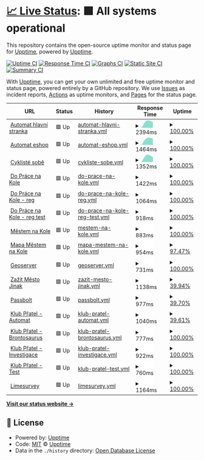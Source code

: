 # [📈 Live Status](https://demo.upptime.js.org): <!--live status--> **🟩 All systems operational**

This repository contains the open-source uptime monitor and status page for [Upptime](https://upptime.js.org), powered by [Upptime](https://github.com/upptime/upptime).

[![Uptime CI](https://github.com/upptime/upptime/workflows/Uptime%20CI/badge.svg)](https://github.com/upptime/upptime/actions?query=workflow%3A%22Uptime+CI%22)
[![Response Time CI](https://github.com/upptime/upptime/workflows/Response%20Time%20CI/badge.svg)](https://github.com/upptime/upptime/actions?query=workflow%3A%22Response+Time+CI%22)
[![Graphs CI](https://github.com/upptime/upptime/workflows/Graphs%20CI/badge.svg)](https://github.com/upptime/upptime/actions?query=workflow%3A%22Graphs+CI%22)
[![Static Site CI](https://github.com/upptime/upptime/workflows/Static%20Site%20CI/badge.svg)](https://github.com/upptime/upptime/actions?query=workflow%3A%22Static+Site+CI%22)
[![Summary CI](https://github.com/upptime/upptime/workflows/Summary%20CI/badge.svg)](https://github.com/upptime/upptime/actions?query=workflow%3A%22Summary+CI%22)

With [Upptime](https://upptime.js.org), you can get your own unlimited and free uptime monitor and status page, powered entirely by a GitHub repository. We use [Issues](https://github.com/upptime/upptime/issues) as incident reports, [Actions](https://github.com/upptime/upptime/actions) as uptime monitors, and [Pages](https://demo.upptime.js.org) for the status page.

<!--start: status pages-->
<!-- This summary is generated by Upptime (https://github.com/upptime/upptime) -->
<!-- Do not edit this manually, your changes will be overwritten -->
<!-- prettier-ignore -->
| URL | Status | History | Response Time | Uptime |
| --- | ------ | ------- | ------------- | ------ |
| <img alt="" src="https://favicons.githubusercontent.com/auto-mat.cz" height="13"> [Automat hlavní stranka](https://auto-mat.cz) | 🟩 Up | [automat-hlavni-stranka.yml](https://github.com/auto-mat/automat-statuspage/commits/HEAD/history/automat-hlavni-stranka.yml) | <details><summary><img alt="Response time graph" src="./graphs/automat-hlavni-stranka/response-time-week.png" height="20"> 2394ms</summary><br><a href="https://upptime.github.io/upptime/history/automat-hlavni-stranka"><img alt="Response time 2394" src="https://img.shields.io/endpoint?url=https%3A%2F%2Fraw.githubusercontent.com%2Fauto-mat%2Fautomat-statuspage%2FHEAD%2Fapi%2Fautomat-hlavni-stranka%2Fresponse-time.json"></a><br><a href="https://upptime.github.io/upptime/history/automat-hlavni-stranka"><img alt="24-hour response time 2394" src="https://img.shields.io/endpoint?url=https%3A%2F%2Fraw.githubusercontent.com%2Fauto-mat%2Fautomat-statuspage%2FHEAD%2Fapi%2Fautomat-hlavni-stranka%2Fresponse-time-day.json"></a><br><a href="https://upptime.github.io/upptime/history/automat-hlavni-stranka"><img alt="7-day response time 2394" src="https://img.shields.io/endpoint?url=https%3A%2F%2Fraw.githubusercontent.com%2Fauto-mat%2Fautomat-statuspage%2FHEAD%2Fapi%2Fautomat-hlavni-stranka%2Fresponse-time-week.json"></a><br><a href="https://upptime.github.io/upptime/history/automat-hlavni-stranka"><img alt="30-day response time 2394" src="https://img.shields.io/endpoint?url=https%3A%2F%2Fraw.githubusercontent.com%2Fauto-mat%2Fautomat-statuspage%2FHEAD%2Fapi%2Fautomat-hlavni-stranka%2Fresponse-time-month.json"></a><br><a href="https://upptime.github.io/upptime/history/automat-hlavni-stranka"><img alt="1-year response time 2394" src="https://img.shields.io/endpoint?url=https%3A%2F%2Fraw.githubusercontent.com%2Fauto-mat%2Fautomat-statuspage%2FHEAD%2Fapi%2Fautomat-hlavni-stranka%2Fresponse-time-year.json"></a></details> | <details><summary><a href="https://upptime.github.io/upptime/history/automat-hlavni-stranka">100.00%</a></summary><a href="https://upptime.github.io/upptime/history/automat-hlavni-stranka"><img alt="All-time uptime 100.00%" src="https://img.shields.io/endpoint?url=https%3A%2F%2Fraw.githubusercontent.com%2Fauto-mat%2Fautomat-statuspage%2FHEAD%2Fapi%2Fautomat-hlavni-stranka%2Fuptime.json"></a><br><a href="https://upptime.github.io/upptime/history/automat-hlavni-stranka"><img alt="24-hour uptime 100.00%" src="https://img.shields.io/endpoint?url=https%3A%2F%2Fraw.githubusercontent.com%2Fauto-mat%2Fautomat-statuspage%2FHEAD%2Fapi%2Fautomat-hlavni-stranka%2Fuptime-day.json"></a><br><a href="https://upptime.github.io/upptime/history/automat-hlavni-stranka"><img alt="7-day uptime 100.00%" src="https://img.shields.io/endpoint?url=https%3A%2F%2Fraw.githubusercontent.com%2Fauto-mat%2Fautomat-statuspage%2FHEAD%2Fapi%2Fautomat-hlavni-stranka%2Fuptime-week.json"></a><br><a href="https://upptime.github.io/upptime/history/automat-hlavni-stranka"><img alt="30-day uptime 100.00%" src="https://img.shields.io/endpoint?url=https%3A%2F%2Fraw.githubusercontent.com%2Fauto-mat%2Fautomat-statuspage%2FHEAD%2Fapi%2Fautomat-hlavni-stranka%2Fuptime-month.json"></a><br><a href="https://upptime.github.io/upptime/history/automat-hlavni-stranka"><img alt="1-year uptime 100.00%" src="https://img.shields.io/endpoint?url=https%3A%2F%2Fraw.githubusercontent.com%2Fauto-mat%2Fautomat-statuspage%2FHEAD%2Fapi%2Fautomat-hlavni-stranka%2Fuptime-year.json"></a></details>
| <img alt="" src="https://favicons.githubusercontent.com/obchod.auto-mat.cz" height="13"> [Automat eshop](https://obchod.auto-mat.cz/) | 🟩 Up | [automat-eshop.yml](https://github.com/auto-mat/automat-statuspage/commits/HEAD/history/automat-eshop.yml) | <details><summary><img alt="Response time graph" src="./graphs/automat-eshop/response-time-week.png" height="20"> 1464ms</summary><br><a href="https://upptime.github.io/upptime/history/automat-eshop"><img alt="Response time 1464" src="https://img.shields.io/endpoint?url=https%3A%2F%2Fraw.githubusercontent.com%2Fauto-mat%2Fautomat-statuspage%2FHEAD%2Fapi%2Fautomat-eshop%2Fresponse-time.json"></a><br><a href="https://upptime.github.io/upptime/history/automat-eshop"><img alt="24-hour response time 1464" src="https://img.shields.io/endpoint?url=https%3A%2F%2Fraw.githubusercontent.com%2Fauto-mat%2Fautomat-statuspage%2FHEAD%2Fapi%2Fautomat-eshop%2Fresponse-time-day.json"></a><br><a href="https://upptime.github.io/upptime/history/automat-eshop"><img alt="7-day response time 1464" src="https://img.shields.io/endpoint?url=https%3A%2F%2Fraw.githubusercontent.com%2Fauto-mat%2Fautomat-statuspage%2FHEAD%2Fapi%2Fautomat-eshop%2Fresponse-time-week.json"></a><br><a href="https://upptime.github.io/upptime/history/automat-eshop"><img alt="30-day response time 1464" src="https://img.shields.io/endpoint?url=https%3A%2F%2Fraw.githubusercontent.com%2Fauto-mat%2Fautomat-statuspage%2FHEAD%2Fapi%2Fautomat-eshop%2Fresponse-time-month.json"></a><br><a href="https://upptime.github.io/upptime/history/automat-eshop"><img alt="1-year response time 1464" src="https://img.shields.io/endpoint?url=https%3A%2F%2Fraw.githubusercontent.com%2Fauto-mat%2Fautomat-statuspage%2FHEAD%2Fapi%2Fautomat-eshop%2Fresponse-time-year.json"></a></details> | <details><summary><a href="https://upptime.github.io/upptime/history/automat-eshop">100.00%</a></summary><a href="https://upptime.github.io/upptime/history/automat-eshop"><img alt="All-time uptime 100.00%" src="https://img.shields.io/endpoint?url=https%3A%2F%2Fraw.githubusercontent.com%2Fauto-mat%2Fautomat-statuspage%2FHEAD%2Fapi%2Fautomat-eshop%2Fuptime.json"></a><br><a href="https://upptime.github.io/upptime/history/automat-eshop"><img alt="24-hour uptime 100.00%" src="https://img.shields.io/endpoint?url=https%3A%2F%2Fraw.githubusercontent.com%2Fauto-mat%2Fautomat-statuspage%2FHEAD%2Fapi%2Fautomat-eshop%2Fuptime-day.json"></a><br><a href="https://upptime.github.io/upptime/history/automat-eshop"><img alt="7-day uptime 100.00%" src="https://img.shields.io/endpoint?url=https%3A%2F%2Fraw.githubusercontent.com%2Fauto-mat%2Fautomat-statuspage%2FHEAD%2Fapi%2Fautomat-eshop%2Fuptime-week.json"></a><br><a href="https://upptime.github.io/upptime/history/automat-eshop"><img alt="30-day uptime 100.00%" src="https://img.shields.io/endpoint?url=https%3A%2F%2Fraw.githubusercontent.com%2Fauto-mat%2Fautomat-statuspage%2FHEAD%2Fapi%2Fautomat-eshop%2Fuptime-month.json"></a><br><a href="https://upptime.github.io/upptime/history/automat-eshop"><img alt="1-year uptime 100.00%" src="https://img.shields.io/endpoint?url=https%3A%2F%2Fraw.githubusercontent.com%2Fauto-mat%2Fautomat-statuspage%2FHEAD%2Fapi%2Fautomat-eshop%2Fuptime-year.json"></a></details>
| <img alt="" src="https://favicons.githubusercontent.com/www.cyklistesobe.cz" height="13"> [Cyklisté sobě](https://www.cyklistesobe.cz/) | 🟩 Up | [cykliste-sobe.yml](https://github.com/auto-mat/automat-statuspage/commits/HEAD/history/cykliste-sobe.yml) | <details><summary><img alt="Response time graph" src="./graphs/cykliste-sobe/response-time-week.png" height="20"> 1352ms</summary><br><a href="https://upptime.github.io/upptime/history/cykliste-sobe"><img alt="Response time 1352" src="https://img.shields.io/endpoint?url=https%3A%2F%2Fraw.githubusercontent.com%2Fauto-mat%2Fautomat-statuspage%2FHEAD%2Fapi%2Fcykliste-sobe%2Fresponse-time.json"></a><br><a href="https://upptime.github.io/upptime/history/cykliste-sobe"><img alt="24-hour response time 1352" src="https://img.shields.io/endpoint?url=https%3A%2F%2Fraw.githubusercontent.com%2Fauto-mat%2Fautomat-statuspage%2FHEAD%2Fapi%2Fcykliste-sobe%2Fresponse-time-day.json"></a><br><a href="https://upptime.github.io/upptime/history/cykliste-sobe"><img alt="7-day response time 1352" src="https://img.shields.io/endpoint?url=https%3A%2F%2Fraw.githubusercontent.com%2Fauto-mat%2Fautomat-statuspage%2FHEAD%2Fapi%2Fcykliste-sobe%2Fresponse-time-week.json"></a><br><a href="https://upptime.github.io/upptime/history/cykliste-sobe"><img alt="30-day response time 1352" src="https://img.shields.io/endpoint?url=https%3A%2F%2Fraw.githubusercontent.com%2Fauto-mat%2Fautomat-statuspage%2FHEAD%2Fapi%2Fcykliste-sobe%2Fresponse-time-month.json"></a><br><a href="https://upptime.github.io/upptime/history/cykliste-sobe"><img alt="1-year response time 1352" src="https://img.shields.io/endpoint?url=https%3A%2F%2Fraw.githubusercontent.com%2Fauto-mat%2Fautomat-statuspage%2FHEAD%2Fapi%2Fcykliste-sobe%2Fresponse-time-year.json"></a></details> | <details><summary><a href="https://upptime.github.io/upptime/history/cykliste-sobe">100.00%</a></summary><a href="https://upptime.github.io/upptime/history/cykliste-sobe"><img alt="All-time uptime 100.00%" src="https://img.shields.io/endpoint?url=https%3A%2F%2Fraw.githubusercontent.com%2Fauto-mat%2Fautomat-statuspage%2FHEAD%2Fapi%2Fcykliste-sobe%2Fuptime.json"></a><br><a href="https://upptime.github.io/upptime/history/cykliste-sobe"><img alt="24-hour uptime 100.00%" src="https://img.shields.io/endpoint?url=https%3A%2F%2Fraw.githubusercontent.com%2Fauto-mat%2Fautomat-statuspage%2FHEAD%2Fapi%2Fcykliste-sobe%2Fuptime-day.json"></a><br><a href="https://upptime.github.io/upptime/history/cykliste-sobe"><img alt="7-day uptime 100.00%" src="https://img.shields.io/endpoint?url=https%3A%2F%2Fraw.githubusercontent.com%2Fauto-mat%2Fautomat-statuspage%2FHEAD%2Fapi%2Fcykliste-sobe%2Fuptime-week.json"></a><br><a href="https://upptime.github.io/upptime/history/cykliste-sobe"><img alt="30-day uptime 100.00%" src="https://img.shields.io/endpoint?url=https%3A%2F%2Fraw.githubusercontent.com%2Fauto-mat%2Fautomat-statuspage%2FHEAD%2Fapi%2Fcykliste-sobe%2Fuptime-month.json"></a><br><a href="https://upptime.github.io/upptime/history/cykliste-sobe"><img alt="1-year uptime 100.00%" src="https://img.shields.io/endpoint?url=https%3A%2F%2Fraw.githubusercontent.com%2Fauto-mat%2Fautomat-statuspage%2FHEAD%2Fapi%2Fcykliste-sobe%2Fuptime-year.json"></a></details>
| <img alt="" src="https://favicons.githubusercontent.com/dopracenakole.cz" height="13"> [Do Práce na Kole](https://dopracenakole.cz) | 🟩 Up | [do-prace-na-kole.yml](https://github.com/auto-mat/automat-statuspage/commits/HEAD/history/do-prace-na-kole.yml) | <details><summary><img alt="Response time graph" src="./graphs/do-prace-na-kole/response-time-week.png" height="20"> 1422ms</summary><br><a href="https://upptime.github.io/upptime/history/do-prace-na-kole"><img alt="Response time 1422" src="https://img.shields.io/endpoint?url=https%3A%2F%2Fraw.githubusercontent.com%2Fauto-mat%2Fautomat-statuspage%2FHEAD%2Fapi%2Fdo-prace-na-kole%2Fresponse-time.json"></a><br><a href="https://upptime.github.io/upptime/history/do-prace-na-kole"><img alt="24-hour response time 1422" src="https://img.shields.io/endpoint?url=https%3A%2F%2Fraw.githubusercontent.com%2Fauto-mat%2Fautomat-statuspage%2FHEAD%2Fapi%2Fdo-prace-na-kole%2Fresponse-time-day.json"></a><br><a href="https://upptime.github.io/upptime/history/do-prace-na-kole"><img alt="7-day response time 1422" src="https://img.shields.io/endpoint?url=https%3A%2F%2Fraw.githubusercontent.com%2Fauto-mat%2Fautomat-statuspage%2FHEAD%2Fapi%2Fdo-prace-na-kole%2Fresponse-time-week.json"></a><br><a href="https://upptime.github.io/upptime/history/do-prace-na-kole"><img alt="30-day response time 1422" src="https://img.shields.io/endpoint?url=https%3A%2F%2Fraw.githubusercontent.com%2Fauto-mat%2Fautomat-statuspage%2FHEAD%2Fapi%2Fdo-prace-na-kole%2Fresponse-time-month.json"></a><br><a href="https://upptime.github.io/upptime/history/do-prace-na-kole"><img alt="1-year response time 1422" src="https://img.shields.io/endpoint?url=https%3A%2F%2Fraw.githubusercontent.com%2Fauto-mat%2Fautomat-statuspage%2FHEAD%2Fapi%2Fdo-prace-na-kole%2Fresponse-time-year.json"></a></details> | <details><summary><a href="https://upptime.github.io/upptime/history/do-prace-na-kole">100.00%</a></summary><a href="https://upptime.github.io/upptime/history/do-prace-na-kole"><img alt="All-time uptime 100.00%" src="https://img.shields.io/endpoint?url=https%3A%2F%2Fraw.githubusercontent.com%2Fauto-mat%2Fautomat-statuspage%2FHEAD%2Fapi%2Fdo-prace-na-kole%2Fuptime.json"></a><br><a href="https://upptime.github.io/upptime/history/do-prace-na-kole"><img alt="24-hour uptime 100.00%" src="https://img.shields.io/endpoint?url=https%3A%2F%2Fraw.githubusercontent.com%2Fauto-mat%2Fautomat-statuspage%2FHEAD%2Fapi%2Fdo-prace-na-kole%2Fuptime-day.json"></a><br><a href="https://upptime.github.io/upptime/history/do-prace-na-kole"><img alt="7-day uptime 100.00%" src="https://img.shields.io/endpoint?url=https%3A%2F%2Fraw.githubusercontent.com%2Fauto-mat%2Fautomat-statuspage%2FHEAD%2Fapi%2Fdo-prace-na-kole%2Fuptime-week.json"></a><br><a href="https://upptime.github.io/upptime/history/do-prace-na-kole"><img alt="30-day uptime 100.00%" src="https://img.shields.io/endpoint?url=https%3A%2F%2Fraw.githubusercontent.com%2Fauto-mat%2Fautomat-statuspage%2FHEAD%2Fapi%2Fdo-prace-na-kole%2Fuptime-month.json"></a><br><a href="https://upptime.github.io/upptime/history/do-prace-na-kole"><img alt="1-year uptime 100.00%" src="https://img.shields.io/endpoint?url=https%3A%2F%2Fraw.githubusercontent.com%2Fauto-mat%2Fautomat-statuspage%2FHEAD%2Fapi%2Fdo-prace-na-kole%2Fuptime-year.json"></a></details>
| <img alt="" src="https://favicons.githubusercontent.com/dpnk.dopracenakole.cz" height="13"> [Do Práce na Kole - reg](https://dpnk.dopracenakole.cz) | 🟩 Up | [do-prace-na-kole-reg.yml](https://github.com/auto-mat/automat-statuspage/commits/HEAD/history/do-prace-na-kole-reg.yml) | <details><summary><img alt="Response time graph" src="./graphs/do-prace-na-kole-reg/response-time-week.png" height="20"> 1064ms</summary><br><a href="https://upptime.github.io/upptime/history/do-prace-na-kole-reg"><img alt="Response time 1064" src="https://img.shields.io/endpoint?url=https%3A%2F%2Fraw.githubusercontent.com%2Fauto-mat%2Fautomat-statuspage%2FHEAD%2Fapi%2Fdo-prace-na-kole-reg%2Fresponse-time.json"></a><br><a href="https://upptime.github.io/upptime/history/do-prace-na-kole-reg"><img alt="24-hour response time 1064" src="https://img.shields.io/endpoint?url=https%3A%2F%2Fraw.githubusercontent.com%2Fauto-mat%2Fautomat-statuspage%2FHEAD%2Fapi%2Fdo-prace-na-kole-reg%2Fresponse-time-day.json"></a><br><a href="https://upptime.github.io/upptime/history/do-prace-na-kole-reg"><img alt="7-day response time 1064" src="https://img.shields.io/endpoint?url=https%3A%2F%2Fraw.githubusercontent.com%2Fauto-mat%2Fautomat-statuspage%2FHEAD%2Fapi%2Fdo-prace-na-kole-reg%2Fresponse-time-week.json"></a><br><a href="https://upptime.github.io/upptime/history/do-prace-na-kole-reg"><img alt="30-day response time 1064" src="https://img.shields.io/endpoint?url=https%3A%2F%2Fraw.githubusercontent.com%2Fauto-mat%2Fautomat-statuspage%2FHEAD%2Fapi%2Fdo-prace-na-kole-reg%2Fresponse-time-month.json"></a><br><a href="https://upptime.github.io/upptime/history/do-prace-na-kole-reg"><img alt="1-year response time 1064" src="https://img.shields.io/endpoint?url=https%3A%2F%2Fraw.githubusercontent.com%2Fauto-mat%2Fautomat-statuspage%2FHEAD%2Fapi%2Fdo-prace-na-kole-reg%2Fresponse-time-year.json"></a></details> | <details><summary><a href="https://upptime.github.io/upptime/history/do-prace-na-kole-reg">100.00%</a></summary><a href="https://upptime.github.io/upptime/history/do-prace-na-kole-reg"><img alt="All-time uptime 100.00%" src="https://img.shields.io/endpoint?url=https%3A%2F%2Fraw.githubusercontent.com%2Fauto-mat%2Fautomat-statuspage%2FHEAD%2Fapi%2Fdo-prace-na-kole-reg%2Fuptime.json"></a><br><a href="https://upptime.github.io/upptime/history/do-prace-na-kole-reg"><img alt="24-hour uptime 100.00%" src="https://img.shields.io/endpoint?url=https%3A%2F%2Fraw.githubusercontent.com%2Fauto-mat%2Fautomat-statuspage%2FHEAD%2Fapi%2Fdo-prace-na-kole-reg%2Fuptime-day.json"></a><br><a href="https://upptime.github.io/upptime/history/do-prace-na-kole-reg"><img alt="7-day uptime 100.00%" src="https://img.shields.io/endpoint?url=https%3A%2F%2Fraw.githubusercontent.com%2Fauto-mat%2Fautomat-statuspage%2FHEAD%2Fapi%2Fdo-prace-na-kole-reg%2Fuptime-week.json"></a><br><a href="https://upptime.github.io/upptime/history/do-prace-na-kole-reg"><img alt="30-day uptime 100.00%" src="https://img.shields.io/endpoint?url=https%3A%2F%2Fraw.githubusercontent.com%2Fauto-mat%2Fautomat-statuspage%2FHEAD%2Fapi%2Fdo-prace-na-kole-reg%2Fuptime-month.json"></a><br><a href="https://upptime.github.io/upptime/history/do-prace-na-kole-reg"><img alt="1-year uptime 100.00%" src="https://img.shields.io/endpoint?url=https%3A%2F%2Fraw.githubusercontent.com%2Fauto-mat%2Fautomat-statuspage%2FHEAD%2Fapi%2Fdo-prace-na-kole-reg%2Fuptime-year.json"></a></details>
| <img alt="" src="https://favicons.githubusercontent.com/test.dopracenakole.cz" height="13"> [Do Práce na Kole - reg test](https://test.dopracenakole.cz) | 🟩 Up | [do-prace-na-kole-reg-test.yml](https://github.com/auto-mat/automat-statuspage/commits/HEAD/history/do-prace-na-kole-reg-test.yml) | <details><summary><img alt="Response time graph" src="./graphs/do-prace-na-kole-reg-test/response-time-week.png" height="20"> 918ms</summary><br><a href="https://upptime.github.io/upptime/history/do-prace-na-kole-reg-test"><img alt="Response time 918" src="https://img.shields.io/endpoint?url=https%3A%2F%2Fraw.githubusercontent.com%2Fauto-mat%2Fautomat-statuspage%2FHEAD%2Fapi%2Fdo-prace-na-kole-reg-test%2Fresponse-time.json"></a><br><a href="https://upptime.github.io/upptime/history/do-prace-na-kole-reg-test"><img alt="24-hour response time 918" src="https://img.shields.io/endpoint?url=https%3A%2F%2Fraw.githubusercontent.com%2Fauto-mat%2Fautomat-statuspage%2FHEAD%2Fapi%2Fdo-prace-na-kole-reg-test%2Fresponse-time-day.json"></a><br><a href="https://upptime.github.io/upptime/history/do-prace-na-kole-reg-test"><img alt="7-day response time 918" src="https://img.shields.io/endpoint?url=https%3A%2F%2Fraw.githubusercontent.com%2Fauto-mat%2Fautomat-statuspage%2FHEAD%2Fapi%2Fdo-prace-na-kole-reg-test%2Fresponse-time-week.json"></a><br><a href="https://upptime.github.io/upptime/history/do-prace-na-kole-reg-test"><img alt="30-day response time 918" src="https://img.shields.io/endpoint?url=https%3A%2F%2Fraw.githubusercontent.com%2Fauto-mat%2Fautomat-statuspage%2FHEAD%2Fapi%2Fdo-prace-na-kole-reg-test%2Fresponse-time-month.json"></a><br><a href="https://upptime.github.io/upptime/history/do-prace-na-kole-reg-test"><img alt="1-year response time 918" src="https://img.shields.io/endpoint?url=https%3A%2F%2Fraw.githubusercontent.com%2Fauto-mat%2Fautomat-statuspage%2FHEAD%2Fapi%2Fdo-prace-na-kole-reg-test%2Fresponse-time-year.json"></a></details> | <details><summary><a href="https://upptime.github.io/upptime/history/do-prace-na-kole-reg-test">100.00%</a></summary><a href="https://upptime.github.io/upptime/history/do-prace-na-kole-reg-test"><img alt="All-time uptime 100.00%" src="https://img.shields.io/endpoint?url=https%3A%2F%2Fraw.githubusercontent.com%2Fauto-mat%2Fautomat-statuspage%2FHEAD%2Fapi%2Fdo-prace-na-kole-reg-test%2Fuptime.json"></a><br><a href="https://upptime.github.io/upptime/history/do-prace-na-kole-reg-test"><img alt="24-hour uptime 100.00%" src="https://img.shields.io/endpoint?url=https%3A%2F%2Fraw.githubusercontent.com%2Fauto-mat%2Fautomat-statuspage%2FHEAD%2Fapi%2Fdo-prace-na-kole-reg-test%2Fuptime-day.json"></a><br><a href="https://upptime.github.io/upptime/history/do-prace-na-kole-reg-test"><img alt="7-day uptime 100.00%" src="https://img.shields.io/endpoint?url=https%3A%2F%2Fraw.githubusercontent.com%2Fauto-mat%2Fautomat-statuspage%2FHEAD%2Fapi%2Fdo-prace-na-kole-reg-test%2Fuptime-week.json"></a><br><a href="https://upptime.github.io/upptime/history/do-prace-na-kole-reg-test"><img alt="30-day uptime 100.00%" src="https://img.shields.io/endpoint?url=https%3A%2F%2Fraw.githubusercontent.com%2Fauto-mat%2Fautomat-statuspage%2FHEAD%2Fapi%2Fdo-prace-na-kole-reg-test%2Fuptime-month.json"></a><br><a href="https://upptime.github.io/upptime/history/do-prace-na-kole-reg-test"><img alt="1-year uptime 100.00%" src="https://img.shields.io/endpoint?url=https%3A%2F%2Fraw.githubusercontent.com%2Fauto-mat%2Fautomat-statuspage%2FHEAD%2Fapi%2Fdo-prace-na-kole-reg-test%2Fuptime-year.json"></a></details>
| <img alt="" src="https://favicons.githubusercontent.com/mestemnakole.cz" height="13"> [Městem na Kole](https://mestemnakole.cz) | 🟩 Up | [mestem-na-kole.yml](https://github.com/auto-mat/automat-statuspage/commits/HEAD/history/mestem-na-kole.yml) | <details><summary><img alt="Response time graph" src="./graphs/mestem-na-kole/response-time-week.png" height="20"> 883ms</summary><br><a href="https://upptime.github.io/upptime/history/mestem-na-kole"><img alt="Response time 883" src="https://img.shields.io/endpoint?url=https%3A%2F%2Fraw.githubusercontent.com%2Fauto-mat%2Fautomat-statuspage%2FHEAD%2Fapi%2Fmestem-na-kole%2Fresponse-time.json"></a><br><a href="https://upptime.github.io/upptime/history/mestem-na-kole"><img alt="24-hour response time 883" src="https://img.shields.io/endpoint?url=https%3A%2F%2Fraw.githubusercontent.com%2Fauto-mat%2Fautomat-statuspage%2FHEAD%2Fapi%2Fmestem-na-kole%2Fresponse-time-day.json"></a><br><a href="https://upptime.github.io/upptime/history/mestem-na-kole"><img alt="7-day response time 883" src="https://img.shields.io/endpoint?url=https%3A%2F%2Fraw.githubusercontent.com%2Fauto-mat%2Fautomat-statuspage%2FHEAD%2Fapi%2Fmestem-na-kole%2Fresponse-time-week.json"></a><br><a href="https://upptime.github.io/upptime/history/mestem-na-kole"><img alt="30-day response time 883" src="https://img.shields.io/endpoint?url=https%3A%2F%2Fraw.githubusercontent.com%2Fauto-mat%2Fautomat-statuspage%2FHEAD%2Fapi%2Fmestem-na-kole%2Fresponse-time-month.json"></a><br><a href="https://upptime.github.io/upptime/history/mestem-na-kole"><img alt="1-year response time 883" src="https://img.shields.io/endpoint?url=https%3A%2F%2Fraw.githubusercontent.com%2Fauto-mat%2Fautomat-statuspage%2FHEAD%2Fapi%2Fmestem-na-kole%2Fresponse-time-year.json"></a></details> | <details><summary><a href="https://upptime.github.io/upptime/history/mestem-na-kole">100.00%</a></summary><a href="https://upptime.github.io/upptime/history/mestem-na-kole"><img alt="All-time uptime 100.00%" src="https://img.shields.io/endpoint?url=https%3A%2F%2Fraw.githubusercontent.com%2Fauto-mat%2Fautomat-statuspage%2FHEAD%2Fapi%2Fmestem-na-kole%2Fuptime.json"></a><br><a href="https://upptime.github.io/upptime/history/mestem-na-kole"><img alt="24-hour uptime 100.00%" src="https://img.shields.io/endpoint?url=https%3A%2F%2Fraw.githubusercontent.com%2Fauto-mat%2Fautomat-statuspage%2FHEAD%2Fapi%2Fmestem-na-kole%2Fuptime-day.json"></a><br><a href="https://upptime.github.io/upptime/history/mestem-na-kole"><img alt="7-day uptime 100.00%" src="https://img.shields.io/endpoint?url=https%3A%2F%2Fraw.githubusercontent.com%2Fauto-mat%2Fautomat-statuspage%2FHEAD%2Fapi%2Fmestem-na-kole%2Fuptime-week.json"></a><br><a href="https://upptime.github.io/upptime/history/mestem-na-kole"><img alt="30-day uptime 100.00%" src="https://img.shields.io/endpoint?url=https%3A%2F%2Fraw.githubusercontent.com%2Fauto-mat%2Fautomat-statuspage%2FHEAD%2Fapi%2Fmestem-na-kole%2Fuptime-month.json"></a><br><a href="https://upptime.github.io/upptime/history/mestem-na-kole"><img alt="1-year uptime 100.00%" src="https://img.shields.io/endpoint?url=https%3A%2F%2Fraw.githubusercontent.com%2Fauto-mat%2Fautomat-statuspage%2FHEAD%2Fapi%2Fmestem-na-kole%2Fuptime-year.json"></a></details>
| <img alt="" src="https://favicons.githubusercontent.com/mapa.prahounakole.cz" height="13"> [Mapa Městem na Kole](https://mapa.prahounakole.cz) | 🟩 Up | [mapa-mestem-na-kole.yml](https://github.com/auto-mat/automat-statuspage/commits/HEAD/history/mapa-mestem-na-kole.yml) | <details><summary><img alt="Response time graph" src="./graphs/mapa-mestem-na-kole/response-time-week.png" height="20"> 954ms</summary><br><a href="https://upptime.github.io/upptime/history/mapa-mestem-na-kole"><img alt="Response time 954" src="https://img.shields.io/endpoint?url=https%3A%2F%2Fraw.githubusercontent.com%2Fauto-mat%2Fautomat-statuspage%2FHEAD%2Fapi%2Fmapa-mestem-na-kole%2Fresponse-time.json"></a><br><a href="https://upptime.github.io/upptime/history/mapa-mestem-na-kole"><img alt="24-hour response time 954" src="https://img.shields.io/endpoint?url=https%3A%2F%2Fraw.githubusercontent.com%2Fauto-mat%2Fautomat-statuspage%2FHEAD%2Fapi%2Fmapa-mestem-na-kole%2Fresponse-time-day.json"></a><br><a href="https://upptime.github.io/upptime/history/mapa-mestem-na-kole"><img alt="7-day response time 954" src="https://img.shields.io/endpoint?url=https%3A%2F%2Fraw.githubusercontent.com%2Fauto-mat%2Fautomat-statuspage%2FHEAD%2Fapi%2Fmapa-mestem-na-kole%2Fresponse-time-week.json"></a><br><a href="https://upptime.github.io/upptime/history/mapa-mestem-na-kole"><img alt="30-day response time 954" src="https://img.shields.io/endpoint?url=https%3A%2F%2Fraw.githubusercontent.com%2Fauto-mat%2Fautomat-statuspage%2FHEAD%2Fapi%2Fmapa-mestem-na-kole%2Fresponse-time-month.json"></a><br><a href="https://upptime.github.io/upptime/history/mapa-mestem-na-kole"><img alt="1-year response time 954" src="https://img.shields.io/endpoint?url=https%3A%2F%2Fraw.githubusercontent.com%2Fauto-mat%2Fautomat-statuspage%2FHEAD%2Fapi%2Fmapa-mestem-na-kole%2Fresponse-time-year.json"></a></details> | <details><summary><a href="https://upptime.github.io/upptime/history/mapa-mestem-na-kole">97.47%</a></summary><a href="https://upptime.github.io/upptime/history/mapa-mestem-na-kole"><img alt="All-time uptime 97.47%" src="https://img.shields.io/endpoint?url=https%3A%2F%2Fraw.githubusercontent.com%2Fauto-mat%2Fautomat-statuspage%2FHEAD%2Fapi%2Fmapa-mestem-na-kole%2Fuptime.json"></a><br><a href="https://upptime.github.io/upptime/history/mapa-mestem-na-kole"><img alt="24-hour uptime 97.47%" src="https://img.shields.io/endpoint?url=https%3A%2F%2Fraw.githubusercontent.com%2Fauto-mat%2Fautomat-statuspage%2FHEAD%2Fapi%2Fmapa-mestem-na-kole%2Fuptime-day.json"></a><br><a href="https://upptime.github.io/upptime/history/mapa-mestem-na-kole"><img alt="7-day uptime 97.47%" src="https://img.shields.io/endpoint?url=https%3A%2F%2Fraw.githubusercontent.com%2Fauto-mat%2Fautomat-statuspage%2FHEAD%2Fapi%2Fmapa-mestem-na-kole%2Fuptime-week.json"></a><br><a href="https://upptime.github.io/upptime/history/mapa-mestem-na-kole"><img alt="30-day uptime 97.47%" src="https://img.shields.io/endpoint?url=https%3A%2F%2Fraw.githubusercontent.com%2Fauto-mat%2Fautomat-statuspage%2FHEAD%2Fapi%2Fmapa-mestem-na-kole%2Fuptime-month.json"></a><br><a href="https://upptime.github.io/upptime/history/mapa-mestem-na-kole"><img alt="1-year uptime 97.47%" src="https://img.shields.io/endpoint?url=https%3A%2F%2Fraw.githubusercontent.com%2Fauto-mat%2Fautomat-statuspage%2FHEAD%2Fapi%2Fmapa-mestem-na-kole%2Fuptime-year.json"></a></details>
| <img alt="" src="https://favicons.githubusercontent.com/geoserver1.prahounakole.cz" height="13"> [Geoserver](https://geoserver1.prahounakole.cz) | 🟩 Up | [geoserver.yml](https://github.com/auto-mat/automat-statuspage/commits/HEAD/history/geoserver.yml) | <details><summary><img alt="Response time graph" src="./graphs/geoserver/response-time-week.png" height="20"> 731ms</summary><br><a href="https://upptime.github.io/upptime/history/geoserver"><img alt="Response time 731" src="https://img.shields.io/endpoint?url=https%3A%2F%2Fraw.githubusercontent.com%2Fauto-mat%2Fautomat-statuspage%2FHEAD%2Fapi%2Fgeoserver%2Fresponse-time.json"></a><br><a href="https://upptime.github.io/upptime/history/geoserver"><img alt="24-hour response time 731" src="https://img.shields.io/endpoint?url=https%3A%2F%2Fraw.githubusercontent.com%2Fauto-mat%2Fautomat-statuspage%2FHEAD%2Fapi%2Fgeoserver%2Fresponse-time-day.json"></a><br><a href="https://upptime.github.io/upptime/history/geoserver"><img alt="7-day response time 731" src="https://img.shields.io/endpoint?url=https%3A%2F%2Fraw.githubusercontent.com%2Fauto-mat%2Fautomat-statuspage%2FHEAD%2Fapi%2Fgeoserver%2Fresponse-time-week.json"></a><br><a href="https://upptime.github.io/upptime/history/geoserver"><img alt="30-day response time 731" src="https://img.shields.io/endpoint?url=https%3A%2F%2Fraw.githubusercontent.com%2Fauto-mat%2Fautomat-statuspage%2FHEAD%2Fapi%2Fgeoserver%2Fresponse-time-month.json"></a><br><a href="https://upptime.github.io/upptime/history/geoserver"><img alt="1-year response time 731" src="https://img.shields.io/endpoint?url=https%3A%2F%2Fraw.githubusercontent.com%2Fauto-mat%2Fautomat-statuspage%2FHEAD%2Fapi%2Fgeoserver%2Fresponse-time-year.json"></a></details> | <details><summary><a href="https://upptime.github.io/upptime/history/geoserver">100.00%</a></summary><a href="https://upptime.github.io/upptime/history/geoserver"><img alt="All-time uptime 100.00%" src="https://img.shields.io/endpoint?url=https%3A%2F%2Fraw.githubusercontent.com%2Fauto-mat%2Fautomat-statuspage%2FHEAD%2Fapi%2Fgeoserver%2Fuptime.json"></a><br><a href="https://upptime.github.io/upptime/history/geoserver"><img alt="24-hour uptime 100.00%" src="https://img.shields.io/endpoint?url=https%3A%2F%2Fraw.githubusercontent.com%2Fauto-mat%2Fautomat-statuspage%2FHEAD%2Fapi%2Fgeoserver%2Fuptime-day.json"></a><br><a href="https://upptime.github.io/upptime/history/geoserver"><img alt="7-day uptime 100.00%" src="https://img.shields.io/endpoint?url=https%3A%2F%2Fraw.githubusercontent.com%2Fauto-mat%2Fautomat-statuspage%2FHEAD%2Fapi%2Fgeoserver%2Fuptime-week.json"></a><br><a href="https://upptime.github.io/upptime/history/geoserver"><img alt="30-day uptime 100.00%" src="https://img.shields.io/endpoint?url=https%3A%2F%2Fraw.githubusercontent.com%2Fauto-mat%2Fautomat-statuspage%2FHEAD%2Fapi%2Fgeoserver%2Fuptime-month.json"></a><br><a href="https://upptime.github.io/upptime/history/geoserver"><img alt="1-year uptime 100.00%" src="https://img.shields.io/endpoint?url=https%3A%2F%2Fraw.githubusercontent.com%2Fauto-mat%2Fautomat-statuspage%2FHEAD%2Fapi%2Fgeoserver%2Fuptime-year.json"></a></details>
| <img alt="" src="https://favicons.githubusercontent.com/zazitmestojinak.cz" height="13"> [Zažit Město Jinak](https://zazitmestojinak.cz) | 🟩 Up | [zazit-mesto-jinak.yml](https://github.com/auto-mat/automat-statuspage/commits/HEAD/history/zazit-mesto-jinak.yml) | <details><summary><img alt="Response time graph" src="./graphs/zazit-mesto-jinak/response-time-week.png" height="20"> 1138ms</summary><br><a href="https://upptime.github.io/upptime/history/zazit-mesto-jinak"><img alt="Response time 1138" src="https://img.shields.io/endpoint?url=https%3A%2F%2Fraw.githubusercontent.com%2Fauto-mat%2Fautomat-statuspage%2FHEAD%2Fapi%2Fzazit-mesto-jinak%2Fresponse-time.json"></a><br><a href="https://upptime.github.io/upptime/history/zazit-mesto-jinak"><img alt="24-hour response time 1138" src="https://img.shields.io/endpoint?url=https%3A%2F%2Fraw.githubusercontent.com%2Fauto-mat%2Fautomat-statuspage%2FHEAD%2Fapi%2Fzazit-mesto-jinak%2Fresponse-time-day.json"></a><br><a href="https://upptime.github.io/upptime/history/zazit-mesto-jinak"><img alt="7-day response time 1138" src="https://img.shields.io/endpoint?url=https%3A%2F%2Fraw.githubusercontent.com%2Fauto-mat%2Fautomat-statuspage%2FHEAD%2Fapi%2Fzazit-mesto-jinak%2Fresponse-time-week.json"></a><br><a href="https://upptime.github.io/upptime/history/zazit-mesto-jinak"><img alt="30-day response time 1138" src="https://img.shields.io/endpoint?url=https%3A%2F%2Fraw.githubusercontent.com%2Fauto-mat%2Fautomat-statuspage%2FHEAD%2Fapi%2Fzazit-mesto-jinak%2Fresponse-time-month.json"></a><br><a href="https://upptime.github.io/upptime/history/zazit-mesto-jinak"><img alt="1-year response time 1138" src="https://img.shields.io/endpoint?url=https%3A%2F%2Fraw.githubusercontent.com%2Fauto-mat%2Fautomat-statuspage%2FHEAD%2Fapi%2Fzazit-mesto-jinak%2Fresponse-time-year.json"></a></details> | <details><summary><a href="https://upptime.github.io/upptime/history/zazit-mesto-jinak">39.94%</a></summary><a href="https://upptime.github.io/upptime/history/zazit-mesto-jinak"><img alt="All-time uptime 39.94%" src="https://img.shields.io/endpoint?url=https%3A%2F%2Fraw.githubusercontent.com%2Fauto-mat%2Fautomat-statuspage%2FHEAD%2Fapi%2Fzazit-mesto-jinak%2Fuptime.json"></a><br><a href="https://upptime.github.io/upptime/history/zazit-mesto-jinak"><img alt="24-hour uptime 39.94%" src="https://img.shields.io/endpoint?url=https%3A%2F%2Fraw.githubusercontent.com%2Fauto-mat%2Fautomat-statuspage%2FHEAD%2Fapi%2Fzazit-mesto-jinak%2Fuptime-day.json"></a><br><a href="https://upptime.github.io/upptime/history/zazit-mesto-jinak"><img alt="7-day uptime 39.94%" src="https://img.shields.io/endpoint?url=https%3A%2F%2Fraw.githubusercontent.com%2Fauto-mat%2Fautomat-statuspage%2FHEAD%2Fapi%2Fzazit-mesto-jinak%2Fuptime-week.json"></a><br><a href="https://upptime.github.io/upptime/history/zazit-mesto-jinak"><img alt="30-day uptime 39.94%" src="https://img.shields.io/endpoint?url=https%3A%2F%2Fraw.githubusercontent.com%2Fauto-mat%2Fautomat-statuspage%2FHEAD%2Fapi%2Fzazit-mesto-jinak%2Fuptime-month.json"></a><br><a href="https://upptime.github.io/upptime/history/zazit-mesto-jinak"><img alt="1-year uptime 39.94%" src="https://img.shields.io/endpoint?url=https%3A%2F%2Fraw.githubusercontent.com%2Fauto-mat%2Fautomat-statuspage%2FHEAD%2Fapi%2Fzazit-mesto-jinak%2Fuptime-year.json"></a></details>
| <img alt="" src="https://favicons.githubusercontent.com/automat.passbolt.klub-pratel.cz" height="13"> [Passbolt](https://automat.passbolt.klub-pratel.cz) | 🟩 Up | [passbolt.yml](https://github.com/auto-mat/automat-statuspage/commits/HEAD/history/passbolt.yml) | <details><summary><img alt="Response time graph" src="./graphs/passbolt/response-time-week.png" height="20"> 977ms</summary><br><a href="https://upptime.github.io/upptime/history/passbolt"><img alt="Response time 977" src="https://img.shields.io/endpoint?url=https%3A%2F%2Fraw.githubusercontent.com%2Fauto-mat%2Fautomat-statuspage%2FHEAD%2Fapi%2Fpassbolt%2Fresponse-time.json"></a><br><a href="https://upptime.github.io/upptime/history/passbolt"><img alt="24-hour response time 977" src="https://img.shields.io/endpoint?url=https%3A%2F%2Fraw.githubusercontent.com%2Fauto-mat%2Fautomat-statuspage%2FHEAD%2Fapi%2Fpassbolt%2Fresponse-time-day.json"></a><br><a href="https://upptime.github.io/upptime/history/passbolt"><img alt="7-day response time 977" src="https://img.shields.io/endpoint?url=https%3A%2F%2Fraw.githubusercontent.com%2Fauto-mat%2Fautomat-statuspage%2FHEAD%2Fapi%2Fpassbolt%2Fresponse-time-week.json"></a><br><a href="https://upptime.github.io/upptime/history/passbolt"><img alt="30-day response time 977" src="https://img.shields.io/endpoint?url=https%3A%2F%2Fraw.githubusercontent.com%2Fauto-mat%2Fautomat-statuspage%2FHEAD%2Fapi%2Fpassbolt%2Fresponse-time-month.json"></a><br><a href="https://upptime.github.io/upptime/history/passbolt"><img alt="1-year response time 977" src="https://img.shields.io/endpoint?url=https%3A%2F%2Fraw.githubusercontent.com%2Fauto-mat%2Fautomat-statuspage%2FHEAD%2Fapi%2Fpassbolt%2Fresponse-time-year.json"></a></details> | <details><summary><a href="https://upptime.github.io/upptime/history/passbolt">39.70%</a></summary><a href="https://upptime.github.io/upptime/history/passbolt"><img alt="All-time uptime 39.70%" src="https://img.shields.io/endpoint?url=https%3A%2F%2Fraw.githubusercontent.com%2Fauto-mat%2Fautomat-statuspage%2FHEAD%2Fapi%2Fpassbolt%2Fuptime.json"></a><br><a href="https://upptime.github.io/upptime/history/passbolt"><img alt="24-hour uptime 39.70%" src="https://img.shields.io/endpoint?url=https%3A%2F%2Fraw.githubusercontent.com%2Fauto-mat%2Fautomat-statuspage%2FHEAD%2Fapi%2Fpassbolt%2Fuptime-day.json"></a><br><a href="https://upptime.github.io/upptime/history/passbolt"><img alt="7-day uptime 39.70%" src="https://img.shields.io/endpoint?url=https%3A%2F%2Fraw.githubusercontent.com%2Fauto-mat%2Fautomat-statuspage%2FHEAD%2Fapi%2Fpassbolt%2Fuptime-week.json"></a><br><a href="https://upptime.github.io/upptime/history/passbolt"><img alt="30-day uptime 39.70%" src="https://img.shields.io/endpoint?url=https%3A%2F%2Fraw.githubusercontent.com%2Fauto-mat%2Fautomat-statuspage%2FHEAD%2Fapi%2Fpassbolt%2Fuptime-month.json"></a><br><a href="https://upptime.github.io/upptime/history/passbolt"><img alt="1-year uptime 39.70%" src="https://img.shields.io/endpoint?url=https%3A%2F%2Fraw.githubusercontent.com%2Fauto-mat%2Fautomat-statuspage%2FHEAD%2Fapi%2Fpassbolt%2Fuptime-year.json"></a></details>
| <img alt="" src="https://favicons.githubusercontent.com/automat.klub-pratel.cz" height="13"> [Klub Přatel - Automat](https://automat.klub-pratel.cz) | 🟩 Up | [klub-pratel-automat.yml](https://github.com/auto-mat/automat-statuspage/commits/HEAD/history/klub-pratel-automat.yml) | <details><summary><img alt="Response time graph" src="./graphs/klub-pratel-automat/response-time-week.png" height="20"> 1040ms</summary><br><a href="https://upptime.github.io/upptime/history/klub-pratel-automat"><img alt="Response time 1040" src="https://img.shields.io/endpoint?url=https%3A%2F%2Fraw.githubusercontent.com%2Fauto-mat%2Fautomat-statuspage%2FHEAD%2Fapi%2Fklub-pratel-automat%2Fresponse-time.json"></a><br><a href="https://upptime.github.io/upptime/history/klub-pratel-automat"><img alt="24-hour response time 1040" src="https://img.shields.io/endpoint?url=https%3A%2F%2Fraw.githubusercontent.com%2Fauto-mat%2Fautomat-statuspage%2FHEAD%2Fapi%2Fklub-pratel-automat%2Fresponse-time-day.json"></a><br><a href="https://upptime.github.io/upptime/history/klub-pratel-automat"><img alt="7-day response time 1040" src="https://img.shields.io/endpoint?url=https%3A%2F%2Fraw.githubusercontent.com%2Fauto-mat%2Fautomat-statuspage%2FHEAD%2Fapi%2Fklub-pratel-automat%2Fresponse-time-week.json"></a><br><a href="https://upptime.github.io/upptime/history/klub-pratel-automat"><img alt="30-day response time 1040" src="https://img.shields.io/endpoint?url=https%3A%2F%2Fraw.githubusercontent.com%2Fauto-mat%2Fautomat-statuspage%2FHEAD%2Fapi%2Fklub-pratel-automat%2Fresponse-time-month.json"></a><br><a href="https://upptime.github.io/upptime/history/klub-pratel-automat"><img alt="1-year response time 1040" src="https://img.shields.io/endpoint?url=https%3A%2F%2Fraw.githubusercontent.com%2Fauto-mat%2Fautomat-statuspage%2FHEAD%2Fapi%2Fklub-pratel-automat%2Fresponse-time-year.json"></a></details> | <details><summary><a href="https://upptime.github.io/upptime/history/klub-pratel-automat">39.61%</a></summary><a href="https://upptime.github.io/upptime/history/klub-pratel-automat"><img alt="All-time uptime 39.61%" src="https://img.shields.io/endpoint?url=https%3A%2F%2Fraw.githubusercontent.com%2Fauto-mat%2Fautomat-statuspage%2FHEAD%2Fapi%2Fklub-pratel-automat%2Fuptime.json"></a><br><a href="https://upptime.github.io/upptime/history/klub-pratel-automat"><img alt="24-hour uptime 39.61%" src="https://img.shields.io/endpoint?url=https%3A%2F%2Fraw.githubusercontent.com%2Fauto-mat%2Fautomat-statuspage%2FHEAD%2Fapi%2Fklub-pratel-automat%2Fuptime-day.json"></a><br><a href="https://upptime.github.io/upptime/history/klub-pratel-automat"><img alt="7-day uptime 39.61%" src="https://img.shields.io/endpoint?url=https%3A%2F%2Fraw.githubusercontent.com%2Fauto-mat%2Fautomat-statuspage%2FHEAD%2Fapi%2Fklub-pratel-automat%2Fuptime-week.json"></a><br><a href="https://upptime.github.io/upptime/history/klub-pratel-automat"><img alt="30-day uptime 39.61%" src="https://img.shields.io/endpoint?url=https%3A%2F%2Fraw.githubusercontent.com%2Fauto-mat%2Fautomat-statuspage%2FHEAD%2Fapi%2Fklub-pratel-automat%2Fuptime-month.json"></a><br><a href="https://upptime.github.io/upptime/history/klub-pratel-automat"><img alt="1-year uptime 39.61%" src="https://img.shields.io/endpoint?url=https%3A%2F%2Fraw.githubusercontent.com%2Fauto-mat%2Fautomat-statuspage%2FHEAD%2Fapi%2Fklub-pratel-automat%2Fuptime-year.json"></a></details>
| <img alt="" src="https://favicons.githubusercontent.com/brontosaurus.klub-pratel.cz" height="13"> [Klub Přatel - Brontosaurus](https://brontosaurus.klub-pratel.cz) | 🟩 Up | [klub-pratel-brontosaurus.yml](https://github.com/auto-mat/automat-statuspage/commits/HEAD/history/klub-pratel-brontosaurus.yml) | <details><summary><img alt="Response time graph" src="./graphs/klub-pratel-brontosaurus/response-time-week.png" height="20"> 777ms</summary><br><a href="https://upptime.github.io/upptime/history/klub-pratel-brontosaurus"><img alt="Response time 777" src="https://img.shields.io/endpoint?url=https%3A%2F%2Fraw.githubusercontent.com%2Fauto-mat%2Fautomat-statuspage%2FHEAD%2Fapi%2Fklub-pratel-brontosaurus%2Fresponse-time.json"></a><br><a href="https://upptime.github.io/upptime/history/klub-pratel-brontosaurus"><img alt="24-hour response time 777" src="https://img.shields.io/endpoint?url=https%3A%2F%2Fraw.githubusercontent.com%2Fauto-mat%2Fautomat-statuspage%2FHEAD%2Fapi%2Fklub-pratel-brontosaurus%2Fresponse-time-day.json"></a><br><a href="https://upptime.github.io/upptime/history/klub-pratel-brontosaurus"><img alt="7-day response time 777" src="https://img.shields.io/endpoint?url=https%3A%2F%2Fraw.githubusercontent.com%2Fauto-mat%2Fautomat-statuspage%2FHEAD%2Fapi%2Fklub-pratel-brontosaurus%2Fresponse-time-week.json"></a><br><a href="https://upptime.github.io/upptime/history/klub-pratel-brontosaurus"><img alt="30-day response time 777" src="https://img.shields.io/endpoint?url=https%3A%2F%2Fraw.githubusercontent.com%2Fauto-mat%2Fautomat-statuspage%2FHEAD%2Fapi%2Fklub-pratel-brontosaurus%2Fresponse-time-month.json"></a><br><a href="https://upptime.github.io/upptime/history/klub-pratel-brontosaurus"><img alt="1-year response time 777" src="https://img.shields.io/endpoint?url=https%3A%2F%2Fraw.githubusercontent.com%2Fauto-mat%2Fautomat-statuspage%2FHEAD%2Fapi%2Fklub-pratel-brontosaurus%2Fresponse-time-year.json"></a></details> | <details><summary><a href="https://upptime.github.io/upptime/history/klub-pratel-brontosaurus">100.00%</a></summary><a href="https://upptime.github.io/upptime/history/klub-pratel-brontosaurus"><img alt="All-time uptime 100.00%" src="https://img.shields.io/endpoint?url=https%3A%2F%2Fraw.githubusercontent.com%2Fauto-mat%2Fautomat-statuspage%2FHEAD%2Fapi%2Fklub-pratel-brontosaurus%2Fuptime.json"></a><br><a href="https://upptime.github.io/upptime/history/klub-pratel-brontosaurus"><img alt="24-hour uptime 100.00%" src="https://img.shields.io/endpoint?url=https%3A%2F%2Fraw.githubusercontent.com%2Fauto-mat%2Fautomat-statuspage%2FHEAD%2Fapi%2Fklub-pratel-brontosaurus%2Fuptime-day.json"></a><br><a href="https://upptime.github.io/upptime/history/klub-pratel-brontosaurus"><img alt="7-day uptime 100.00%" src="https://img.shields.io/endpoint?url=https%3A%2F%2Fraw.githubusercontent.com%2Fauto-mat%2Fautomat-statuspage%2FHEAD%2Fapi%2Fklub-pratel-brontosaurus%2Fuptime-week.json"></a><br><a href="https://upptime.github.io/upptime/history/klub-pratel-brontosaurus"><img alt="30-day uptime 100.00%" src="https://img.shields.io/endpoint?url=https%3A%2F%2Fraw.githubusercontent.com%2Fauto-mat%2Fautomat-statuspage%2FHEAD%2Fapi%2Fklub-pratel-brontosaurus%2Fuptime-month.json"></a><br><a href="https://upptime.github.io/upptime/history/klub-pratel-brontosaurus"><img alt="1-year uptime 100.00%" src="https://img.shields.io/endpoint?url=https%3A%2F%2Fraw.githubusercontent.com%2Fauto-mat%2Fautomat-statuspage%2FHEAD%2Fapi%2Fklub-pratel-brontosaurus%2Fuptime-year.json"></a></details>
| <img alt="" src="https://favicons.githubusercontent.com/investigace.klub-pratel.cz" height="13"> [Klub Přatel - Investigace](https://investigace.klub-pratel.cz) | 🟩 Up | [klub-pratel-investigace.yml](https://github.com/auto-mat/automat-statuspage/commits/HEAD/history/klub-pratel-investigace.yml) | <details><summary><img alt="Response time graph" src="./graphs/klub-pratel-investigace/response-time-week.png" height="20"> 922ms</summary><br><a href="https://upptime.github.io/upptime/history/klub-pratel-investigace"><img alt="Response time 922" src="https://img.shields.io/endpoint?url=https%3A%2F%2Fraw.githubusercontent.com%2Fauto-mat%2Fautomat-statuspage%2FHEAD%2Fapi%2Fklub-pratel-investigace%2Fresponse-time.json"></a><br><a href="https://upptime.github.io/upptime/history/klub-pratel-investigace"><img alt="24-hour response time 922" src="https://img.shields.io/endpoint?url=https%3A%2F%2Fraw.githubusercontent.com%2Fauto-mat%2Fautomat-statuspage%2FHEAD%2Fapi%2Fklub-pratel-investigace%2Fresponse-time-day.json"></a><br><a href="https://upptime.github.io/upptime/history/klub-pratel-investigace"><img alt="7-day response time 922" src="https://img.shields.io/endpoint?url=https%3A%2F%2Fraw.githubusercontent.com%2Fauto-mat%2Fautomat-statuspage%2FHEAD%2Fapi%2Fklub-pratel-investigace%2Fresponse-time-week.json"></a><br><a href="https://upptime.github.io/upptime/history/klub-pratel-investigace"><img alt="30-day response time 922" src="https://img.shields.io/endpoint?url=https%3A%2F%2Fraw.githubusercontent.com%2Fauto-mat%2Fautomat-statuspage%2FHEAD%2Fapi%2Fklub-pratel-investigace%2Fresponse-time-month.json"></a><br><a href="https://upptime.github.io/upptime/history/klub-pratel-investigace"><img alt="1-year response time 922" src="https://img.shields.io/endpoint?url=https%3A%2F%2Fraw.githubusercontent.com%2Fauto-mat%2Fautomat-statuspage%2FHEAD%2Fapi%2Fklub-pratel-investigace%2Fresponse-time-year.json"></a></details> | <details><summary><a href="https://upptime.github.io/upptime/history/klub-pratel-investigace">100.00%</a></summary><a href="https://upptime.github.io/upptime/history/klub-pratel-investigace"><img alt="All-time uptime 100.00%" src="https://img.shields.io/endpoint?url=https%3A%2F%2Fraw.githubusercontent.com%2Fauto-mat%2Fautomat-statuspage%2FHEAD%2Fapi%2Fklub-pratel-investigace%2Fuptime.json"></a><br><a href="https://upptime.github.io/upptime/history/klub-pratel-investigace"><img alt="24-hour uptime 100.00%" src="https://img.shields.io/endpoint?url=https%3A%2F%2Fraw.githubusercontent.com%2Fauto-mat%2Fautomat-statuspage%2FHEAD%2Fapi%2Fklub-pratel-investigace%2Fuptime-day.json"></a><br><a href="https://upptime.github.io/upptime/history/klub-pratel-investigace"><img alt="7-day uptime 100.00%" src="https://img.shields.io/endpoint?url=https%3A%2F%2Fraw.githubusercontent.com%2Fauto-mat%2Fautomat-statuspage%2FHEAD%2Fapi%2Fklub-pratel-investigace%2Fuptime-week.json"></a><br><a href="https://upptime.github.io/upptime/history/klub-pratel-investigace"><img alt="30-day uptime 100.00%" src="https://img.shields.io/endpoint?url=https%3A%2F%2Fraw.githubusercontent.com%2Fauto-mat%2Fautomat-statuspage%2FHEAD%2Fapi%2Fklub-pratel-investigace%2Fuptime-month.json"></a><br><a href="https://upptime.github.io/upptime/history/klub-pratel-investigace"><img alt="1-year uptime 100.00%" src="https://img.shields.io/endpoint?url=https%3A%2F%2Fraw.githubusercontent.com%2Fauto-mat%2Fautomat-statuspage%2FHEAD%2Fapi%2Fklub-pratel-investigace%2Fuptime-year.json"></a></details>
| <img alt="" src="https://favicons.githubusercontent.com/test.klub-pratel.cz" height="13"> [Klub Přatel - Test](https://test.klub-pratel.cz) | 🟩 Up | [klub-pratel-test.yml](https://github.com/auto-mat/automat-statuspage/commits/HEAD/history/klub-pratel-test.yml) | <details><summary><img alt="Response time graph" src="./graphs/klub-pratel-test/response-time-week.png" height="20"> 760ms</summary><br><a href="https://upptime.github.io/upptime/history/klub-pratel-test"><img alt="Response time 760" src="https://img.shields.io/endpoint?url=https%3A%2F%2Fraw.githubusercontent.com%2Fauto-mat%2Fautomat-statuspage%2FHEAD%2Fapi%2Fklub-pratel-test%2Fresponse-time.json"></a><br><a href="https://upptime.github.io/upptime/history/klub-pratel-test"><img alt="24-hour response time 760" src="https://img.shields.io/endpoint?url=https%3A%2F%2Fraw.githubusercontent.com%2Fauto-mat%2Fautomat-statuspage%2FHEAD%2Fapi%2Fklub-pratel-test%2Fresponse-time-day.json"></a><br><a href="https://upptime.github.io/upptime/history/klub-pratel-test"><img alt="7-day response time 760" src="https://img.shields.io/endpoint?url=https%3A%2F%2Fraw.githubusercontent.com%2Fauto-mat%2Fautomat-statuspage%2FHEAD%2Fapi%2Fklub-pratel-test%2Fresponse-time-week.json"></a><br><a href="https://upptime.github.io/upptime/history/klub-pratel-test"><img alt="30-day response time 760" src="https://img.shields.io/endpoint?url=https%3A%2F%2Fraw.githubusercontent.com%2Fauto-mat%2Fautomat-statuspage%2FHEAD%2Fapi%2Fklub-pratel-test%2Fresponse-time-month.json"></a><br><a href="https://upptime.github.io/upptime/history/klub-pratel-test"><img alt="1-year response time 760" src="https://img.shields.io/endpoint?url=https%3A%2F%2Fraw.githubusercontent.com%2Fauto-mat%2Fautomat-statuspage%2FHEAD%2Fapi%2Fklub-pratel-test%2Fresponse-time-year.json"></a></details> | <details><summary><a href="https://upptime.github.io/upptime/history/klub-pratel-test">100.00%</a></summary><a href="https://upptime.github.io/upptime/history/klub-pratel-test"><img alt="All-time uptime 100.00%" src="https://img.shields.io/endpoint?url=https%3A%2F%2Fraw.githubusercontent.com%2Fauto-mat%2Fautomat-statuspage%2FHEAD%2Fapi%2Fklub-pratel-test%2Fuptime.json"></a><br><a href="https://upptime.github.io/upptime/history/klub-pratel-test"><img alt="24-hour uptime 100.00%" src="https://img.shields.io/endpoint?url=https%3A%2F%2Fraw.githubusercontent.com%2Fauto-mat%2Fautomat-statuspage%2FHEAD%2Fapi%2Fklub-pratel-test%2Fuptime-day.json"></a><br><a href="https://upptime.github.io/upptime/history/klub-pratel-test"><img alt="7-day uptime 100.00%" src="https://img.shields.io/endpoint?url=https%3A%2F%2Fraw.githubusercontent.com%2Fauto-mat%2Fautomat-statuspage%2FHEAD%2Fapi%2Fklub-pratel-test%2Fuptime-week.json"></a><br><a href="https://upptime.github.io/upptime/history/klub-pratel-test"><img alt="30-day uptime 100.00%" src="https://img.shields.io/endpoint?url=https%3A%2F%2Fraw.githubusercontent.com%2Fauto-mat%2Fautomat-statuspage%2FHEAD%2Fapi%2Fklub-pratel-test%2Fuptime-month.json"></a><br><a href="https://upptime.github.io/upptime/history/klub-pratel-test"><img alt="1-year uptime 100.00%" src="https://img.shields.io/endpoint?url=https%3A%2F%2Fraw.githubusercontent.com%2Fauto-mat%2Fautomat-statuspage%2FHEAD%2Fapi%2Fklub-pratel-test%2Fuptime-year.json"></a></details>
| <img alt="" src="https://favicons.githubusercontent.com/limesurvey.dopracenakole.net" height="13"> [Limesurvey](https://limesurvey.dopracenakole.net) | 🟩 Up | [limesurvey.yml](https://github.com/auto-mat/automat-statuspage/commits/HEAD/history/limesurvey.yml) | <details><summary><img alt="Response time graph" src="./graphs/limesurvey/response-time-week.png" height="20"> 1164ms</summary><br><a href="https://upptime.github.io/upptime/history/limesurvey"><img alt="Response time 1164" src="https://img.shields.io/endpoint?url=https%3A%2F%2Fraw.githubusercontent.com%2Fauto-mat%2Fautomat-statuspage%2FHEAD%2Fapi%2Flimesurvey%2Fresponse-time.json"></a><br><a href="https://upptime.github.io/upptime/history/limesurvey"><img alt="24-hour response time 1164" src="https://img.shields.io/endpoint?url=https%3A%2F%2Fraw.githubusercontent.com%2Fauto-mat%2Fautomat-statuspage%2FHEAD%2Fapi%2Flimesurvey%2Fresponse-time-day.json"></a><br><a href="https://upptime.github.io/upptime/history/limesurvey"><img alt="7-day response time 1164" src="https://img.shields.io/endpoint?url=https%3A%2F%2Fraw.githubusercontent.com%2Fauto-mat%2Fautomat-statuspage%2FHEAD%2Fapi%2Flimesurvey%2Fresponse-time-week.json"></a><br><a href="https://upptime.github.io/upptime/history/limesurvey"><img alt="30-day response time 1164" src="https://img.shields.io/endpoint?url=https%3A%2F%2Fraw.githubusercontent.com%2Fauto-mat%2Fautomat-statuspage%2FHEAD%2Fapi%2Flimesurvey%2Fresponse-time-month.json"></a><br><a href="https://upptime.github.io/upptime/history/limesurvey"><img alt="1-year response time 1164" src="https://img.shields.io/endpoint?url=https%3A%2F%2Fraw.githubusercontent.com%2Fauto-mat%2Fautomat-statuspage%2FHEAD%2Fapi%2Flimesurvey%2Fresponse-time-year.json"></a></details> | <details><summary><a href="https://upptime.github.io/upptime/history/limesurvey">100.00%</a></summary><a href="https://upptime.github.io/upptime/history/limesurvey"><img alt="All-time uptime 100.00%" src="https://img.shields.io/endpoint?url=https%3A%2F%2Fraw.githubusercontent.com%2Fauto-mat%2Fautomat-statuspage%2FHEAD%2Fapi%2Flimesurvey%2Fuptime.json"></a><br><a href="https://upptime.github.io/upptime/history/limesurvey"><img alt="24-hour uptime 100.00%" src="https://img.shields.io/endpoint?url=https%3A%2F%2Fraw.githubusercontent.com%2Fauto-mat%2Fautomat-statuspage%2FHEAD%2Fapi%2Flimesurvey%2Fuptime-day.json"></a><br><a href="https://upptime.github.io/upptime/history/limesurvey"><img alt="7-day uptime 100.00%" src="https://img.shields.io/endpoint?url=https%3A%2F%2Fraw.githubusercontent.com%2Fauto-mat%2Fautomat-statuspage%2FHEAD%2Fapi%2Flimesurvey%2Fuptime-week.json"></a><br><a href="https://upptime.github.io/upptime/history/limesurvey"><img alt="30-day uptime 100.00%" src="https://img.shields.io/endpoint?url=https%3A%2F%2Fraw.githubusercontent.com%2Fauto-mat%2Fautomat-statuspage%2FHEAD%2Fapi%2Flimesurvey%2Fuptime-month.json"></a><br><a href="https://upptime.github.io/upptime/history/limesurvey"><img alt="1-year uptime 100.00%" src="https://img.shields.io/endpoint?url=https%3A%2F%2Fraw.githubusercontent.com%2Fauto-mat%2Fautomat-statuspage%2FHEAD%2Fapi%2Flimesurvey%2Fuptime-year.json"></a></details>

<!--end: status pages-->

[**Visit our status website →**](https://demo.upptime.js.org)

## 📄 License

- Powered by: [Upptime](https://github.com/upptime/upptime)
- Code: [MIT](./LICENSE) © [Upptime](https://upptime.js.org)
- Data in the `./history` directory: [Open Database License](https://opendatacommons.org/licenses/odbl/1-0/)
